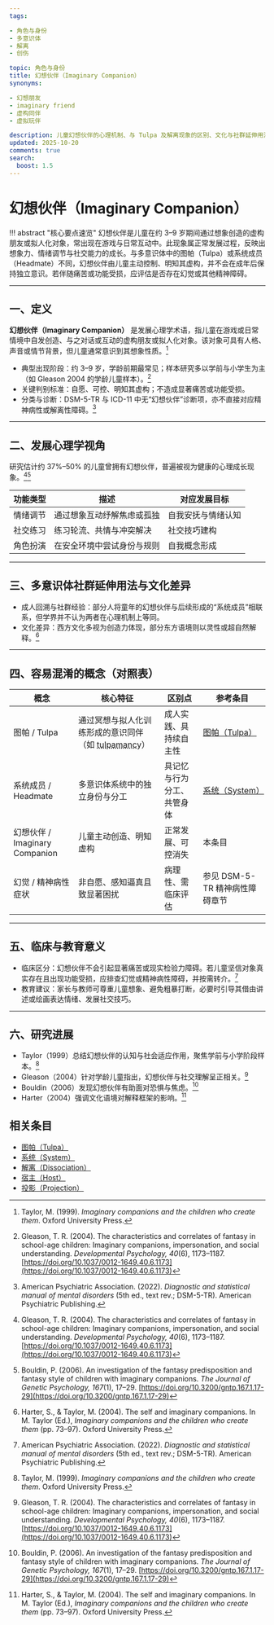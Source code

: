 ```yaml
---
tags:

- 角色与身份
- 多意识体
- 解离
- 创伤

topic: 角色与身份
title: 幻想伙伴（Imaginary Companion）
synonyms:

- 幻想朋友
- imaginary friend
- 虚构同伴
- 虚拟玩伴

description: 儿童幻想伙伴的心理机制、与 Tulpa 及解离现象的区别、文化与社群延伸用法
updated: 2025-10-20
comments: true
search:
  boost: 1.5
---
```


# 幻想伙伴（Imaginary Companion）

!!! abstract "核心要点速览"
    幻想伙伴是儿童在约 3–9 岁期间通过想象创造的虚构朋友或拟人化对象，常出现在游戏与日常互动中。此现象属正常发展过程，反映出想象力、情绪调节与社交能力的成长。与多意识体中的图帕（Tulpa）或系统成员（Headmate）不同，幻想伙伴由儿童主动控制、明知其虚构，并不会在成年后保持独立意识。若伴随痛苦或功能受损，应评估是否存在幻觉或其他精神障碍。

---

## 一、定义

**幻想伙伴（Imaginary Companion）** 是发展心理学术语，指儿童在游戏或日常情境中自发创造、与之对话或互动的虚构朋友或拟人化对象。该对象可具有人格、声音或情节背景，但儿童通常意识到其想象性质。[^taylor1999]

- 典型出现阶段：约 3–9 岁，学龄前期最常见；样本研究多以学前与小学生为主（如 Gleason 2004 的学龄儿童样本）。[^gleason2004]
- 关键判别标准：自愿、可控、明知其虚构；不造成显著痛苦或功能受损。
- 分类与诊断：DSM-5-TR 与 ICD-11 中无“幻想伙伴”诊断项，亦不直接对应精神病性或解离性障碍。[^apa2022]

---

## 二、发展心理学视角

研究估计约 37%–50% 的儿童曾拥有幻想伙伴，普遍被视为健康的心理成长现象。[^gleason2004][^bouldin2006]

| 功能类型 | 描述 | 对应发展目标 |
| ---- | ---- | ---- |
| 情绪调节 | 通过想象互动纾解焦虑或孤独 | 自我安抚与情绪认知 |
| 社交练习 | 练习轮流、共情与冲突解决 | 社交技巧建构 |
| 角色扮演 | 在安全环境中尝试身份与规则 | 自我概念形成 |

---

## 三、多意识体社群延伸用法与文化差异

- 成人回溯与社群经验：部分人将童年的幻想伙伴与后续形成的“系统成员”相联系，但学界并不认为两者在心理机制上等同。
- 文化差异：西方文化多视为创造力体现，部分东方语境则以灵性或超自然解释。[^harter2004]

---

## 四、容易混淆的概念（对照表）

| 概念 | 核心特征 | 区别点 | 参考条目 |
| --- | --- | --- | --- |
| 图帕 / Tulpa | 通过冥想与拟人化训练形成的意识同伴（如 <abbr title="图帕实践：以注意与表征训练拟人化心象">tulpamancy</abbr>） | 成人实践、具持续自主性 | [图帕（Tulpa）](Tulpa.md) |
| 系统成员 / Headmate | 多意识体系统中的独立身份与分工 | 具记忆与行为分工、共管身体 | [系统（System）](System.md) |
| 幻想伙伴 / Imaginary Companion | 儿童主动创造、明知虚构 | 正常发展、可控消失 | 本条目 |
| 幻觉 / 精神病性症状 | 非自愿、感知逼真且致显著困扰 | 病理性、需临床评估 | 参见 DSM-5-TR 精神病性障碍章节 |

---

## 五、临床与教育意义

- 临床区分：幻想伙伴不会引起显著痛苦或现实检验力障碍。若儿童坚信对象真实存在且出现功能受损，应排查幻觉或精神病性障碍，并按需转介。[^apa2022]
- 教育建议：家长与教师可尊重儿童想象、避免粗暴打断，必要时引导其借由讲述或绘画表达情绪、发展社交技巧。

---

## 六、研究进展

- Taylor（1999）总结幻想伙伴的认知与社会适应作用，聚焦学前与小学阶段样本。[^taylor1999]
- Gleason（2004）针对学龄儿童指出，幻想伙伴与社交理解呈正相关。[^gleason2004]
- Bouldin（2006）发现幻想伙伴有助面对恐惧与焦虑。[^bouldin2006]
- Harter（2004）强调文化语境对解释框架的影响。[^harter2004]

[^taylor1999]: Taylor, M. (1999). *Imaginary companions and the children who create them*. Oxford University Press.
[^gleason2004]: Gleason, T. R. (2004). The characteristics and correlates of fantasy in school-age children: Imaginary companions, impersonation, and social understanding. *Developmental Psychology, 40*(6), 1173–1187. [https://doi.org/10.1037/0012-1649.40.6.1173](https://doi.org/10.1037/0012-1649.40.6.1173)
[^bouldin2006]: Bouldin, P. (2006). An investigation of the fantasy predisposition and fantasy style of children with imaginary companions. *The Journal of Genetic Psychology, 167*(1), 17–29. [https://doi.org/10.3200/gntp.167.1.17-29](https://doi.org/10.3200/gntp.167.1.17-29)
[^harter2004]: Harter, S., & Taylor, M. (2004). The self and imaginary companions. In M. Taylor (Ed.), *Imaginary companions and the children who create them* (pp. 73–97). Oxford University Press.
[^veissiere2016]: Veissière, S. P. L. (2016). Varieties of tulpa experiences: Sentient imaginary friends, embodied joint-agents, and hypnotic social agents. *Anthropology of Consciousness, 27*(2), 213–239. [https://doi.org/10.1111/anoc.12062](https://doi.org/10.1111/anoc.12062)
[^apa2022]: American Psychiatric Association. (2022). *Diagnostic and statistical manual of mental disorders* (5th ed., text rev.; DSM-5-TR). American Psychiatric Publishing.

## 相关条目

- [图帕（Tulpa）](Tulpa.md)
- [系统（System）](System.md)
- [解离（Dissociation）](Dissociation.md)
- [宿主（Host）](Host.md)
- [投影（Projection）](Projection.md)
